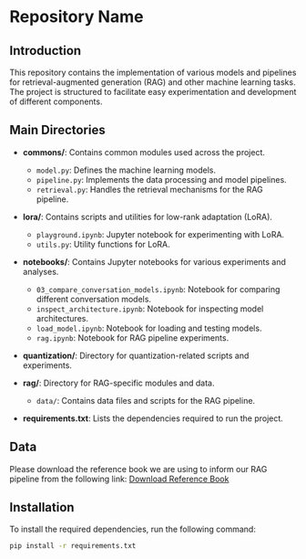 # Repository Name

## Introduction

This repository contains the implementation of various models and pipelines for retrieval-augmented generation (RAG) and other machine learning tasks. The project is structured to facilitate easy experimentation and development of different components.

## Main Directories

- **commons/**: Contains common modules used across the project.
  - `model.py`: Defines the machine learning models.
  - `pipeline.py`: Implements the data processing and model pipelines.
  - `retrieval.py`: Handles the retrieval mechanisms for the RAG pipeline.

- **lora/**: Contains scripts and utilities for low-rank adaptation (LoRA).
  - `playground.ipynb`: Jupyter notebook for experimenting with LoRA.
  - `utils.py`: Utility functions for LoRA.

- **notebooks/**: Contains Jupyter notebooks for various experiments and analyses.
  - `03_compare_conversation_models.ipynb`: Notebook for comparing different conversation models.
  - `inspect_architecture.ipynb`: Notebook for inspecting model architectures.
  - `load_model.ipynb`: Notebook for loading and testing models.
  - `rag.ipynb`: Notebook for RAG pipeline experiments.

- **quantization/**: Directory for quantization-related scripts and experiments.

- **rag/**: Directory for RAG-specific modules and data.
  - `data/`: Contains data files and scripts for the RAG pipeline.

- **requirements.txt**: Lists the dependencies required to run the project.

## Data

Please download the reference book we are using to inform our RAG pipeline from the following link:
[Download Reference Book](#)

## Installation

To install the required dependencies, run the following command:

```sh
pip install -r requirements.txt